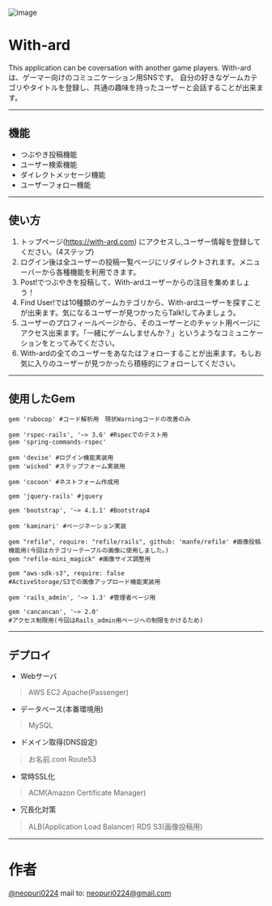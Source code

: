 ![image](https://user-images.githubusercontent.com/48162068/60248725-3633f280-98fe-11e9-8099-3e0fc939bf0f.png)

# With-ard
This application can be coversation with another game players.
With-ardは、ゲーマー向けのコミュニケーション用SNSです。
自分の好きなゲームカテゴリやタイトルを登録し、共通の趣味を持ったユーザーと会話することが出来ます。

---

## 機能

- つぶやき投稿機能
- ユーザー検索機能
- ダイレクトメッセージ機能
- ユーザーフォロー機能

---

## 使い方

1. トップページ(https://with-ard.com) にアクセスし,ユーザー情報を登録してください。(4ステップ)
2. ログイン後は全ユーザーの投稿一覧ページにリダイレクトされます。メニューバーから各種機能を利用できます。
3. Post!でつぶやきを投稿して、With-ardユーザーからの注目を集めましょう！
4. Find User!では10種類のゲームカテゴリから、With-ardユーザーを探すことが出来ます。気になるユーザーが見つかったらTalk!してみましょう。
5. ユーザーのプロフィールページから、そのユーザーとのチャット用ページにアクセス出来ます。「一緒にゲームしませんか？」というようなコミュニケーションをとってみてください。
6. With-ardの全てのユーザーをあなたはフォローすることが出来ます。もしお気に入りのユーザーが見つかったら積極的にフォローしてください。

---

## 使用したGem

```
gem 'rubocop' #コード解析用　現状Warningコードの改善のみ
```
```
gem 'rspec-rails', '~> 3.6' #Rspecでのテスト用
gem 'spring-commands-rspec'
```
```
gem 'devise' #ログイン機能実装用
gem 'wicked' #ステップフォーム実装用
```
```
gem 'cocoon' #ネストフォーム作成用
```
```
gem 'jquery-rails' #jquery
```
```
gem 'bootstrap', '~> 4.1.1' #Bootstrap4
```
```
gem 'kaminari' #ページネーション実装
```
```
gem "refile", require: "refile/rails", github: 'manfe/refile' #画像投稿機能用(今回はカテゴリーテーブルの画像に使用しました。)
gem "refile-mini_magick" #画像サイズ調整用
```
```
gem "aws-sdk-s3", require: false
#ActiveStorage/S3での画像アップロード機能実装用
```
```
gem 'rails_admin', '~> 1.3' #管理者ページ用
```
```
gem 'cancancan', '~> 2.0'
#アクセス制限用(今回はRails_admin用ページへの制限をかけるため)
```

---

## デプロイ

- Webサーバ
> AWS EC2 Apache(Passenger)
- データベース(本番環境用)
> MySQL
- ドメイン取得(DNS設定)
> お名前.com Route53
- 常時SSL化
> ACM(Amazon Certificate Manager)
- 冗長化対策
> ALB(Application Load Balancer) RDS S3(画像投稿用)

---


# 作者

[@neopuri0224](https://twitter.com/neopuri224)
mail to: neopuri0224@gmail.com


